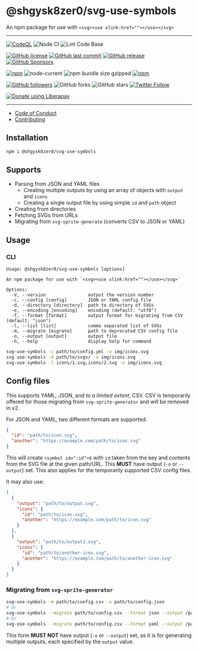 # @shgysk8zer0/svg-use-symbols
An npm package for use with `<svg><use xlink:href=""></use></svg>`

- - -
[![CodeQL](https://github.com/shgysk8zer0/svg-use-symbols/actions/workflows/codeql-analysis.yml/badge.svg)](https://github.com/shgysk8zer0/svg-use-symbols/actions/workflows/codeql-analysis.yml)
![Node CI](https://github.com/shgysk8zer0/svg-use-symbols/workflows/Node%20CI/badge.svg)
![Lint Code Base](https://github.com/shgysk8zer0/svg-use-symbols/workflows/Lint%20Code%20Base/badge.svg)

[![GitHub license](https://img.shields.io/github/license/shgysk8zer0/svg-use-symbols.svg)](https://github.com/shgysk8zer0/svg-use-symbols/blob/master/LICENSE)
[![GitHub last commit](https://img.shields.io/github/last-commit/shgysk8zer0/svg-use-symbols.svg)](https://github.com/shgysk8zer0/svg-use-symbols/commits/master)
[![GitHub release](https://img.shields.io/github/release/shgysk8zer0/svg-use-symbols?logo=github)](https://github.com/shgysk8zer0/svg-use-symbols/releases)
[![GitHub Sponsors](https://img.shields.io/github/sponsors/shgysk8zer0?logo=github)](https://github.com/sponsors/shgysk8zer0)

[![npm](https://img.shields.io/npm/v/@shgysk8zer0/svg-use-symbols)](https://www.npmjs.com/package/@shgysk8zer0/svg-use-symbols)
![node-current](https://img.shields.io/node/v/@shgysk8zer0/svg-use-symbols)
![npm bundle size gzipped](https://img.shields.io/bundlephobia/minzip/@shgysk8zer0/svg-use-symbols)
[![npm](https://img.shields.io/npm/dw/@shgysk8zer0/svg-use-symbols?logo=npm)](https://www.npmjs.com/package/@shgysk8zer0/svg-use-symbols)

[![GitHub followers](https://img.shields.io/github/followers/shgysk8zer0.svg?style=social)](https://github.com/shgysk8zer0)
![GitHub forks](https://img.shields.io/github/forks/shgysk8zer0/svg-use-symbols.svg?style=social)
![GitHub stars](https://img.shields.io/github/stars/shgysk8zer0/svg-use-symbols.svg?style=social)
[![Twitter Follow](https://img.shields.io/twitter/follow/shgysk8zer0.svg?style=social)](https://twitter.com/shgysk8zer0)

[![Donate using Liberapay](https://img.shields.io/liberapay/receives/shgysk8zer0.svg?logo=liberapay)](https://liberapay.com/shgysk8zer0/donate "Donate using Liberapay")
- - -

- [Code of Conduct](./.github/CODE_OF_CONDUCT.md)
- [Contributing](./.github/CONTRIBUTING.md)
<!-- - [Security Policy](./.github/SECURITY.md) -->

## Installation

```bash
npm i @shgysk8zer0/svg-use-symbols
```

## Supports
- Parsing from JSON and YAML files
  - Creating multiple outputs by using an array of objects with `output` and `icons`
  - Creating a single output file by using simple `id` and `path` object
- Creating from directories
- Fetching SVGs from URLs
- Migrating from `svg-sprite-generate` (converts CSV to JSON or YAML)

## Usage

### CLI
```
Usage: @shgysk8zer0/svg-use-symbols [options]

An npm package for use with `<svg><use xlink:href=""></use></svg>`

Options:
  -V, --version                output the version number
  -c, --config [config]        JSON or YAML config file
  -d, --directory [directory]  path to directory of SVGs
  -e, --encoding [encoding]    encoding (default: "utf8")
  -f, --format [format]        output format for migrating from CSV (default: "json")
  -l, --list [list]            comma separated list of SVGs
  -m, --migrate [migrate]      path to deprecated CSV config file
  -o, --output [output]        output file
  -h, --help                   display help for command
```

```bash
svg-use-symbols -c path/to/config.yml -o img/icons.svg
svg use-symbols -d path/to/svgs/ -o img/icons.svg
svg-use-symbols -l icons/1.svg,icons/2.svg -o img/icons.svg
```

## Config files
This supports YAML, JSON, and *to a limited extent*, CSV. CSV is temporarily
offered for those migrating from `svg-sprite-generator` and will be removed in v2.

For JSON and YAML, two different formats are supported:

```json
{
  "id": "path/to/icon.svg",
  "another": "https://example.com/path/to/icon.svg"
}
```

This will create `<symbol id=":id">`s with `id` taken from the key and contents
from the SVG file at the given path/URL. This **MUST** have output (`-o` or `--output`)
set. This also applies for the temporarily supported CSV config files.

It may also use:

```json
[
  {
    "output": "path/to/output.svg",
    "icons": {
      "id": "path/to/icon.svg",
      "another": "https://example.com/path/to/icon.svg"
    }
  },
  {
    "output": "path/to/output2.svg",
    "icons": {
      "id": "path/to/another-icon.svg",
      "another": "https://example.com/path/to/another-icon.svg"
    }
  }
]
```

### Migrating from `svg-sprite-generator`

```bash
svg-use-symbols -m path/to/config.csv -o path/to/config.json
# Or
svg-use-symbols --migrate path/to/config.csv --format json --output /path/to/config.json
# Or
svg-use-symbols --migrate path/to/config.csv --format yaml --output /path/to/config.yaml
```

This form **MUST NOT** have output (`-o` or `--output`) set, as it is for generating
multiple outputs, each specified by the `output` value.
